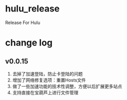 # hulu_release
Release For Hulu

# change log

## v0.0.15

1. 去掉了加速登陆，防止卡登陆的问题
2. 增加了网络修复选项：重置Hosts文件
3. 做了一些加速功能的技术性调整，方便以后扩展更多站点
4. 支持直接在宝葫芦上进行文件管理


